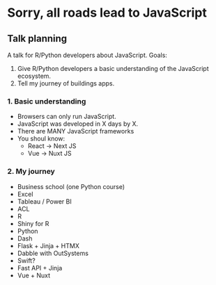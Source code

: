 # Sorry, all roads lead to JavaScript

## Talk planning

A talk for R/Python developers about JavaScript. Goals:

1. Give R/Python developers a basic understanding of the JavaScript ecosystem.
2. Tell my journey of buildings apps.

### 1. Basic understanding

- Browsers can only run JavaScript.
- JavaScript was developed in X days by X.
- There are MANY JavaScript frameworks
- You shoul know:
    - React -> Next JS
    - Vue -> Nuxt JS

### 2. My journey

- Business school (one Python course)
- Excel
- Tableau / Power BI
- ACL
- R
- Shiny for R
- Python
- Dash
- Flask + Jinja + HTMX
- Dabble with OutSystems
- Swift?
- Fast API + Jinja
- Vue + Nuxt
